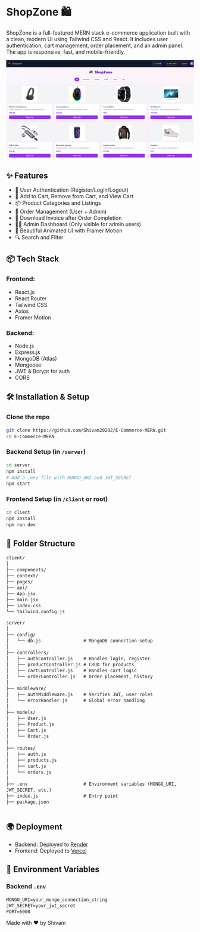 # ShopZone 🛍️

ShopZone is a full-featured MERN stack e-commerce application built with a clean, modern UI using Tailwind CSS and React. It includes user authentication, cart management, order placement, and an admin panel. The app is responsive, fast, and mobile-friendly.


![Home Page](https://raw.githubusercontent.com/Shivam20202/E-Commerce-MERN/main/client/public/screen.png)

## ✨ Features

- 🔐 User Authentication (Register/Login/Logout)
- 🛒 Add to Cart, Remove from Cart, and View Cart
- 📦 Product Categories and Listings
- 🧾 Order Management (User + Admin)
- 🧾 Download Invoice after Order Completion
- 🧑‍💻 Admin Dashboard (Only visible for admin users)
- 🎨 Beautiful Animated UI with Framer Motion
- 🔍 Search and Filter 


## 📦 Tech Stack
### Frontend:
- React.js
- React Router
- Tailwind CSS
- Axios
- Framer Motion

### Backend:
- Node.js
- Express.js
- MongoDB (Atlas)
- Mongoose
- JWT & Bcrypt for auth
- CORS


## 🛠️ Installation & Setup

### Clone the repo
```bash
git clone https://github.com/Shivam20202/E-Commerce-MERN.git
cd E-Commerce-MERN
```

### Backend Setup (in `/server`)
```bash
cd server
npm install
# Add a .env file with MONGO_URI and JWT_SECRET
npm start
```

### Frontend Setup (in `/client` or root)
```bash
cd client
npm install
npm run dev
```


## 📁 Folder Structure

```
client/
│
├── components/
├── context/
├── pages/
├── api/
├── App.jsx
├── main.jsx
├── index.css
└── tailwind.config.js
```
```
server/
│
├── config/
│   └── db.js                # MongoDB connection setup
│
├── controllers/
│   ├── authController.js    # Handles login, register
│   ├── productController.js # CRUD for products
│   ├── cartController.js    # Handles cart logic
│   └── orderController.js   # Order placement, history
│
├── middleware/
│   ├── authMiddleware.js    # Verifies JWT, user roles
│   └── errorHandler.js      # Global error handling
│
├── models/
│   ├── User.js
│   ├── Product.js
│   ├── Cart.js
│   └── Order.js
│
├── routes/
│   ├── auth.js
│   ├── products.js
│   ├── cart.js
│   └── orders.js
│
├── .env                     # Environment variables (MONGO_URI, JWT_SECRET, etc.)
├── index.js                 # Entry point
├── package.json


```

## 🌍 Deployment
- Backend: Deployed to [Render](https://render.com)
- Frontend: Deployed to [Vercel](https://vercel.com)

## 🧪 Environment Variables

### Backend `.env`
```
MONGO_URI=your_mongo_connection_string
JWT_SECRET=your_jwt_secret
PORT=5000
```


Made with ❤️ by Shivam
